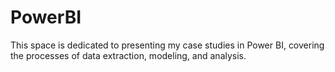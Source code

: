 # PowerBI
 This space is dedicated to presenting my case studies in Power BI, covering the processes of data extraction, modeling, and analysis.
